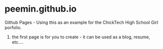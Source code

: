 # peemin.github.io
Github Pages - Using this as an example for the ChickTech High School Girl porfolio.
1. the first page is for you to create - it can be used as a blog, resume, etc....
